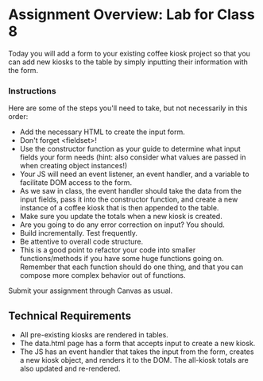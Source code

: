 # Assignment Overview: Lab for Class 8

Today you will add a form to your existing coffee kiosk project so that you can add new kiosks to the table by simply inputting their information with the form.

### Instructions

Here are some of the steps you'll need to take, but not necessarily in this order:

- Add the necessary HTML to create the input form.
- Don't forget \<fieldset>!
- Use the constructor function as your guide to determine what input fields your form needs (hint: also consider what values are passed in when creating object instances!)
- Your JS will need an event listener, an event handler, and a variable to facilitate DOM access to the form.
- As we saw in class, the event handler should take the data from the input fields, pass it into the constructor function, and create a new instance of a coffee kiosk that is then appended to the table.
- Make sure you update the totals when a new kiosk is created.
- Are you going to do any error correction on input? You should.
- Build incrementally. Test frequently.
- Be attentive to overall code structure.
- This is a good point to refactor your code into smaller functions/methods if you have some huge functions going on. Remember that each function should do one thing, and that you can compose more complex behavior out of functions.

Submit your assignment through Canvas as usual.

## Technical Requirements

- All pre-existing kiosks are rendered in tables.
- The data.html page has a form that accepts input to create a new kiosk.
- The JS has an event handler that takes the input from the form, creates a new kiosk object, and renders it to the DOM. The all-kiosk totals are also updated and re-rendered.
